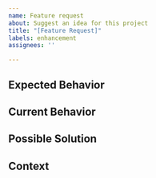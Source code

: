 ```yaml
---
name: Feature request
about: Suggest an idea for this project
title: "[Feature Request]"
labels: enhancement
assignees: ''

---
```


<!--- Provide a general summary of the feature in the Title above -->

## Expected Behavior
<!--- Tell us how it should work -->

## Current Behavior
<!--- Explain the difference from current behavior -->

## Possible Solution
<!--- Ideas how to implement the addition or change -->

## Context
<!--- How has this lack of feature affected you? What are you trying to accomplish? -->
<!--- Providing context helps us come up with a solution that is most useful in the real world -->
